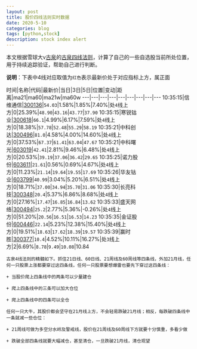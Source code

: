 ```yaml
---
layout: post
title: 股价四线法则实时数据
date: 2020-5-10
categories: blog
tags: [python,stock]
description: stock index alert
---
```



本文根据雪球大v[古泉](https://xueqiu.com/u/7148646888)的[古泉四线法则](https://xueqiu.com/7148646888/130498192)，计算了自己的一些自选股当前所处位置，用于持续追踪验证，帮助自己进行判断。

**说明**：下表中4线对应取值为`红色`表示最新价处于对应指标上方，属正面

时间|名称|代码|最新价|当日|3日|5日|位置|变动|距离|ma21|ma60|ma21w|ma60w
---|---|---|---|---|---|---|---|---
10:35:15|信维通信|[300136](https://xueqiu.com/S/SZ300136)|`54.03`|1.58%|1.85%|7.40%|处`4`线上方|0|25.39%|`48.90`|`43.16`|`43.77`|`37.90`
10:35:15|寒锐钴业|[300618](https://xueqiu.com/S/SZ300618)|`66.1`|4.99%|6.17%|7.59%|处`4`线上方|0|18.38%|`57.78`|`52.48`|`55.29`|`58.19`
10:35:21|中科创达|[300496](https://xueqiu.com/S/SZ300496)|`81.0`|4.58%|4.00%|14.60%|处`4`线上方|0|37.53%|`67.37`|`61.41`|`63.04`|`47.67`
10:35:21|中科曙光|[603019](https://xueqiu.com/S/SH603019)|`42.41`|2.81%|9.46%|6.48%|处`4`线上方|0|20.53%|`39.19`|`37.06`|`36.42`|`29.65`
10:35:25|诺力股份|[603611](https://xueqiu.com/S/SH603611)|`21.61`|0.56%|0.69%|4.67%|处`4`线上方|0|11.23%|`21.14`|`19.64`|`19.55`|`17.69`
10:35:26|华友钴业|[603799](https://xueqiu.com/S/SH603799)|`40.99`|3.04%|5.20%|6.51%|处`4`线上方|0|18.71%|`37.00`|`34.94`|`35.70`|`31.06`
10:35:30|长亮科技|[300348](https://xueqiu.com/S/SZ300348)|`20.4`|5.37%|6.86%|8.68%|处`4`线上方|0|27.16%|`17.47`|`16.85`|`16.84`|`13.62`
10:35:33|盛天网络|[300494](https://xueqiu.com/S/SZ300494)|`25.2`|2.77%|5.36%|-0.26%|处`4`线上方|0|51.20%|`20.56`|`16.51`|`16.53`|`14.23`
10:35:35|金证股份|[600446](https://xueqiu.com/S/SH600446)|`22.14`|5.23%|12.38%|15.40%|处`4`线上方|0|19.51%|`18.63`|`17.62`|`18.39`|`19.57`
10:35:39|赢时胜|[300377](https://xueqiu.com/S/SZ300377)|`10.4`|4.52%|10.11%|16.27%|处`3`线上方|2|6.69%|`8.78`|`9.49`|`10.08`|10.84

```
古泉4线法则的精髓如下。抓住21日线、60日线、21周线及60周线等四条线，外加21月线，任何一只股票上涨都要穿过这四条线，任何一只股票要想爆雷也要先下穿过这四条线：

+ 当股价爬上四条线中的两条可以少量建仓

+ 爬上四条线中的三条可以加大仓位

+ 爬上四条线中的四条可以全仓

任何一只大牛，其股价都会坚守在21月线上方，不会轻易跌破21月线；相反，每跌破四条线中一条就减一些仓位：

+ 21周线可做为多空分水岭及警戒线，股价在21周线及60周线下方就要十分慎重，多看少做

+ 跌破全部四条线就要大幅减仓，甚至清仓，一旦跌破21月线，清仓观望
```